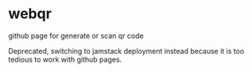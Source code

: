 # webqr

github page for generate or scan qr code

Deprecated, switching to jamstack deployment instead because it is too tedious to work with github pages.
